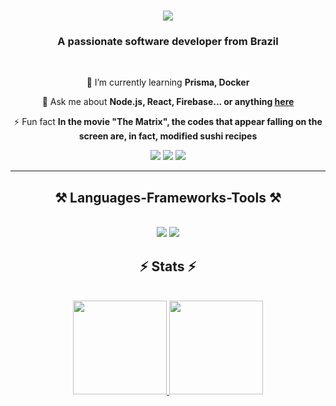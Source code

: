 <h1 align="center">
    <img src="https://readme-typing-svg.herokuapp.com/?font=Righteous&size=35&center=true&vCenter=true&width=500&height=70&duration=4000&lines=Hi+There!+👋;+I'm+Guilherme+henrique!;" />
</h1>

<h3 align="center">A passionate software developer from Brazil </h3>

<br/>

<div align="center">
 
🌱 I’m currently learning **Prisma, Docker**

💬 Ask me about **Node.js, React, Firebase... or anything [here](https://github.com/Guihenrique62/Guihenrique62/issues)**

⚡ Fun fact **In the movie "The Matrix", the codes that appear falling on the screen are, in fact, modified sushi recipes**

 </div>

 <div align="center">
  <a href="https://portfolio-delta-drab-91.vercel.app" target="_blank"><img src="https://img.shields.io/badge/Portfolio-FF5722?style=for-the-badge&logo=todoist&logoColor=white" target="_blank" /></a>
  <a href="https://mailto:guilhermeportosantos1@gmail.com"><img src="https://img.shields.io/badge/-Gmail-%23333?style=for-the-badge&logo=gmail&logoColor=white" target="_blank"></a>
  <a href="https://www.linkedin.com/in/GuiHenriquePorto" target="_blank"><img src="https://img.shields.io/badge/-LinkedIn-%230077B5?style=for-the-badge&logo=linkedin&logoColor=white" target="_blank"></a> 
</div>

<hr/>
 
<h2 align="center">⚒️ Languages-Frameworks-Tools ⚒️</h2>
<br/>
<div align="center">
    <img src="https://skillicons.dev/icons?i=html,css,sass,tailwind,bootstrap,react,figma,git,babel,postman,vercel" />
    <img src="https://skillicons.dev/icons?i=javascript,typescript,nodejs,express,nextjs,python,fastapi,mongodb,mysql,sqlite,prisma" /><br>
</div>

<h2 align="center">⚡ Stats ⚡</h2>
<br/>

<div align="center">
  <a href="https://github.com/Guihenrique62">
  <img height="150em"  src="https://github-readme-stats.vercel.app/api?username=Guihenrique62&show_icons=true&theme=radical&include_all_commits=true&count_private=true"/>
  <img height="150em"  src="https://github-readme-stats.vercel.app/api/top-langs/?username=Guihenrique62&layout=compact&langs_count=7&theme=radical"/>
</div>  
    
  

  

